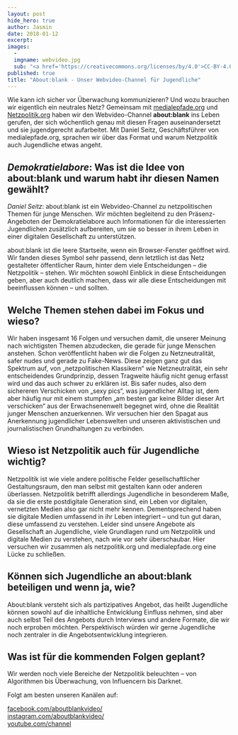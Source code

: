 ```yaml
---
layout: post
hide_hero: true
author: Jasmin
date: 2018-01-12
excerpt: 
images:
  - 
  imgname: webvideo.jpg
  sub: "<a href='https://creativecommons.org/licenses/by/4.0'>CC-BY-4.0</a>, about:blank"
published: true
title: "About:blank - Unser Webvideo-Channel für Jugendliche"
---
```


Wie kann ich sicher vor Überwachung kommunizieren?  Und wozu brauchen wir eigentlich ein neutrales Netz? Gemeinsam mit [medialepfade.org](http://www.medialepfade.de/) und [Netzpolitik.org](https://netzpolitik.org/) haben wir den Webvideo-Channel **about:blank** ins Leben gerufen, der sich wöchentlich genau mit diesen Fragen auseinandersetzt und sie jugendgerecht aufarbeitet. Mit Daniel Seitz, Geschäftsführer von medialepfade.org, sprachen wir über das Format und warum Netzpolitik auch Jugendliche etwas angeht. 

## *Demokratielabore*: Was ist die Idee von about:blank und warum habt ihr diesen Namen gewählt?

*Daniel Seitz*: about:blank ist ein Webvideo-Channel zu netzpolitischen Themen für junge Menschen. Wir möchten begleitend zu den Präsenz-Angeboten der Demokratielabore auch Informationen für die interessierten Jugendlichen zusätzlich aufbereiten, um sie so besser in ihrem Leben in einer digitalen Gesellschaft zu unterstützen.

about:blank ist die leere Startseite, wenn ein Browser-Fenster geöffnet wird. Wir fanden dieses Symbol sehr passend, denn letztlich ist das Netz gestalteter öffentlicher Raum, hinter dem viele Entscheidungen – die Netzpolitik – stehen. Wir möchten sowohl Einblick in diese Entscheidungen geben, aber auch deutlich machen, dass wir alle diese Entscheidungen mit beeinflussen können – und sollten.

## Welche Themen stehen dabei im Fokus und wieso?

Wir haben insgesamt 16 Folgen und versuchen damit, die unserer Meinung nach wichtigsten Themen abzudecken, die gerade für junge Menschen anstehen. Schon veröffentlicht haben wir die Folgen zu Netzneutralität, safer nudes und gerade zu Fake-News. Diese zeigen ganz gut das Spektrum auf, von „netzpolitischen Klassikern“ wie Netzneutralität, ein sehr entscheidendes Grundprinzip, dessen Tragweite häufig nicht genug erfasst wird und das auch schwer zu erklären ist. Bis safer nudes, also dem sichereren Verschicken von „sexy pics“, was jugendlicher Alltag ist, dem aber häufig nur mit einem stumpfen „am besten gar keine Bilder dieser Art verschicken“ aus der Erwachsenenwelt begegnet wird, ohne die Realität junger Menschen anzuerkennen. Wir versuchen hier den Spagat aus Anerkennung jugendlicher Lebenswelten und unseren aktivistischen und journalistischen Grundhaltungen zu verbinden.

## Wieso ist Netzpolitik auch für Jugendliche wichtig?

Netzpolitik ist wie viele andere politische Felder gesellschaftlicher Gestaltungsraum, den man selbst mit gestalten kann oder anderen überlassen. Netzpolitik betrifft allerdings Jugendliche in besonderem Maße, da sie die erste postdigitale Generation sind, ein Leben vor digitalen, vernetzten Medien also gar nicht mehr kennen. Dementsprechend haben sie digitale Medien umfassend in ihr Leben integriert – und tun gut daran, diese umfassend zu verstehen. Leider sind unsere Angebote als Gesellschaft an Jugendliche, viele Grundlagen rund um Netzpolitik und digitale Medien zu verstehen, nach wie vor sehr überschaubar. Hier versuchen wir zusammen als netzpolitik.org und medialepfade.org eine Lücke zu schließen.

## Können sich Jugendliche an about:blank beteiligen und wenn ja, wie? 

About:blank versteht sich als partizipatives Angebot, das heißt Jugendliche können sowohl auf die inhaltliche Entwicklung Einfluss nehmen, sind aber auch selbst Teil des Angebots durch Interviews und andere Formate, die wir noch erproben möchten. Perspektivisch würden wir gerne Jugendliche noch zentraler in die Angebotsentwicklung integrieren.

## Was ist für die kommenden Folgen geplant?

Wir werden noch viele Bereiche der Netzpolitik beleuchten – von Algorithmen bis Überwachung, von Influencern bis Darknet.

Folgt am besten unseren Kanälen auf:

[facebook.com/aboutblankvideo/](https://www.facebook.com/aboutblankvideo/) <br>
[instagram.com/aboutblankvideo/](https://www.instagram.com/aboutblankvideo/) <br>
[youtube.com/channel](https://www.youtube.com/channel/UCLGZBlrotKM_nuPPcvuR9SQ)
